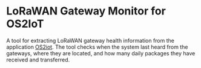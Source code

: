 # LoRaWAN Gateway Monitor for OS2IoT
A tool for extracting LoRaWAN gateway health information from the application [OS2iot](https://os2.eu/produkt/os2iot). The tool checks when the system last heard from the gateways, where they are located, and how many daily packages they have received and transferred.
